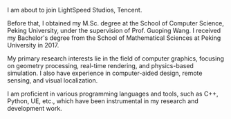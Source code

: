 I am about to join LightSpeed Studios, Tencent.

Before that, I obtained my M.Sc. degree at the School of Computer Science, Peking University, under the supervision of Prof. Guoping Wang. I received my Bachelor's degree from the School of Mathematical Sciences at Peking University in 2017.

My primary research interests lie in the field of computer graphics, focusing on geometry processing, real-time rendering, and physics-based simulation. I also have experience in computer-aided design, remote sensing, and visual localization.

I am proficient in various programming languages and tools, such as C++, Python, UE, etc., which have been instrumental in my research and development work.
